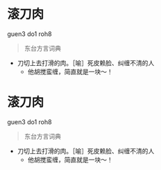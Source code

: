 # 滚刀肉
guen3 do1 roh8
> 东台方言词典
- 刀切上去打滑的肉。［喻］死皮赖脸、纠缠不清的人
  - 他胡搅蛮缠，简直就是一块～！

# 滚刀肉
guen3 do1 roh8
> 东台方言词典
- 刀切上去打滑的肉。［喻］死皮赖脸、纠缠不清的人
  - 他胡搅蛮缠，简直就是一块～！

